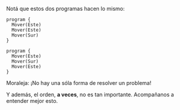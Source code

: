 Notá que estos dos programas hacen lo mismo:

```puppet
program {
  Mover(Este)
  Mover(Este)
  Mover(Sur)
}
```

```puppet
program {
  Mover(Este)
  Mover(Sur)
  Mover(Este)
}
```

Moraleja: ¡No hay una sóla forma de resolver un problema!

Y además, el orden, **a veces**, no es tan importante. Acompañanos a entender mejor esto.
